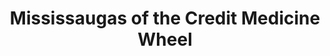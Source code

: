 ---
title: "Mississaugas of the Credit Medicine Wheel"
url: /toronto/mississaugas-of-the-credit-medicine-wheel-yonge-street/
shop: cannabis
---
